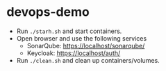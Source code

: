 # devops-demo

* Run `./starh.sh` and start containers.
* Open browser and use the following services
  * SonarQube: <https://localhost/sonarqube/>
  * Keycloak: <https://localhost/auth/>
* Run `./clean.sh` and clean up containers/volumes.